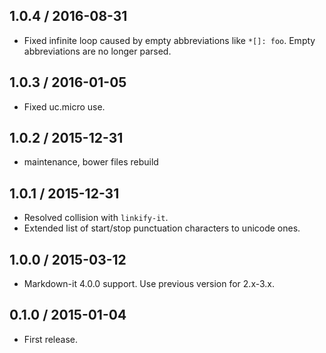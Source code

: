 1.0.4 / 2016-08-31
------------------

- Fixed infinite loop caused by empty abbreviations like `*[]: foo`. Empty abbreviations are no longer parsed.


1.0.3 / 2016-01-05
------------------

- Fixed uc.micro use.


1.0.2 / 2015-12-31
------------------

- maintenance, bower files rebuild


1.0.1 / 2015-12-31
------------------

- Resolved collision with `linkify-it`.
- Extended list of start/stop punctuation characters to unicode ones.


1.0.0 / 2015-03-12
------------------

- Markdown-it 4.0.0 support. Use previous version for 2.x-3.x.


0.1.0 / 2015-01-04
------------------

- First release.
